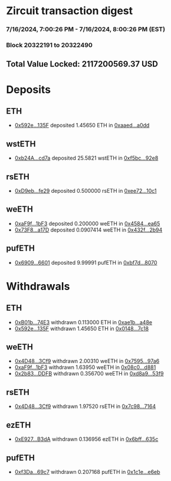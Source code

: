 # Zircuit transaction digest
### 7/16/2024, 7:00:26 PM - 7/16/2024, 8:00:26 PM (EST)
### Block 20322191 to 20322490

## Total Value Locked: 2117200569.37 USD

# Deposits
## ETH
- [0x592e...135F](https://etherscan.io/address/0x592e8A1f01CAcE3Cac52FDDd6888724D6286135F) deposited 1.45650 ETH in [0xaaed...a0dd](https://etherscan.io/tx/0x592e8A1f01CAcE3Cac52FDDd6888724D6286135F)
## wstETH
- [0xb24A...cd7a](https://etherscan.io/address/0xb24A493e2651582b4521b6D506c20fd0D431cd7a) deposited 25.5821 wstETH in [0xf5bc...92e8](https://etherscan.io/tx/0xb24A493e2651582b4521b6D506c20fd0D431cd7a)
## rsETH
- [0xD9eb...fe29](https://etherscan.io/address/0xD9ebacEE08B82aDc03599DD602CE212Df9a4fe29) deposited 0.500000 rsETH in [0xee72...10c1](https://etherscan.io/tx/0xD9ebacEE08B82aDc03599DD602CE212Df9a4fe29)
## weETH
- [0xaF9f...1bF3](https://etherscan.io/address/0xaF9fffF8656f0BBf09d28287C4c66FbD27Ce1bF3) deposited 0.200000 weETH in [0x4584...ea65](https://etherscan.io/tx/0xaF9fffF8656f0BBf09d28287C4c66FbD27Ce1bF3)
- [0x73F8...a17D](https://etherscan.io/address/0x73F87458eCa967213147Bc27Bab97A85a504a17D) deposited 0.0907414 weETH in [0x432f...2b94](https://etherscan.io/tx/0x73F87458eCa967213147Bc27Bab97A85a504a17D)
## pufETH
- [0x6909...6601](https://etherscan.io/address/0x6909521Fc0Bf92fAa33F333D1E50d2dC51946601) deposited 9.99991 pufETH in [0xbf7d...8070](https://etherscan.io/tx/0x6909521Fc0Bf92fAa33F333D1E50d2dC51946601)
# Withdrawals
## ETH
- [0xB01b...74E3](https://etherscan.io/address/0xB01b03E005A46CA8f2C02BcBD35Cb4532F2174E3) withdrawn 0.113000 ETH in [0xae1b...a48e](https://etherscan.io/tx/0xB01b03E005A46CA8f2C02BcBD35Cb4532F2174E3)
- [0x592e...135F](https://etherscan.io/address/0x592e8A1f01CAcE3Cac52FDDd6888724D6286135F) withdrawn 1.45650 ETH in [0x0148...7c18](https://etherscan.io/tx/0x592e8A1f01CAcE3Cac52FDDd6888724D6286135F)
## weETH
- [0x4D48...3Cf9](https://etherscan.io/address/0x4D482a8eF3B6a03b71F25177CfF744315f123Cf9) withdrawn 2.00310 weETH in [0x7595...97a6](https://etherscan.io/tx/0x4D482a8eF3B6a03b71F25177CfF744315f123Cf9)
- [0xaF9f...1bF3](https://etherscan.io/address/0xaF9fffF8656f0BBf09d28287C4c66FbD27Ce1bF3) withdrawn 1.63950 weETH in [0x08c0...d881](https://etherscan.io/tx/0xaF9fffF8656f0BBf09d28287C4c66FbD27Ce1bF3)
- [0x2b83...DDFB](https://etherscan.io/address/0x2b83Cd0d72424D60A25B942bb47285E3Db84DDFB) withdrawn 0.356700 weETH in [0xd8a9...53f9](https://etherscan.io/tx/0x2b83Cd0d72424D60A25B942bb47285E3Db84DDFB)
## rsETH
- [0x4D48...3Cf9](https://etherscan.io/address/0x4D482a8eF3B6a03b71F25177CfF744315f123Cf9) withdrawn 1.97520 rsETH in [0x7c98...7164](https://etherscan.io/tx/0x4D482a8eF3B6a03b71F25177CfF744315f123Cf9)
## ezETH
- [0xE927...B3dA](https://etherscan.io/address/0xE92730629c362b9642A40A3DaCdD02749882B3dA) withdrawn 0.136956 ezETH in [0x6bff...635c](https://etherscan.io/tx/0xE92730629c362b9642A40A3DaCdD02749882B3dA)
## pufETH
- [0xf3Da...69c7](https://etherscan.io/address/0xf3DaB8FBfa71ae1E0fF7F87C8AF0289155D969c7) withdrawn 0.207168 pufETH in [0x1c1e...e6eb](https://etherscan.io/tx/0xf3DaB8FBfa71ae1E0fF7F87C8AF0289155D969c7)
